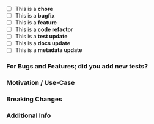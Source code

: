 <!--
  Thank you for submitting a pull request!

  Please note that this template is not optional and all _ALL_ fields must be filled out, or your pull request may be rejected.

  Please do not delete this template.
  Please do remove this header to acknowledge this message.

  Please place an x, no spaces, in all [ ] that apply
-->

- [ ] This is a **chore**
- [ ] This is a **bugfix**
- [ ] This is a **feature**
- [ ] This is a **code refactor**
- [ ] This is a **test update**
- [ ] This is a **docs update**
- [ ] This is a **metadata update**

### For Bugs and Features; did you add new tests?

<!-- Please note that we won't approve your changes if you don't add tests. -->

### Motivation / Use-Case

<!--
  What existing problem does the pull request solve?

  Please explain the motivation or use-case for making this change.
  If this Pull Request addresses an issue, please link to the issue.
-->

### Breaking Changes

<!--
  If this PR introduces a breaking change, please describe the impact and a
  potential migration path for existing applications.
-->

### Additional Info
